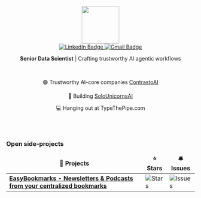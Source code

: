 <div id="header" align="center">
  <img src="https://media.giphy.com/media/UtEd87cLAH789bR5sk/giphy.gif" width="100"/>

  <div id="badges">
  <a href="https://www.linkedin.com/in/carlos-vecina/">
    <img src="https://img.shields.io/badge/LinkedIn-blue?style=for-the-badge&logo=linkedin&logoColor=white" alt="LinkedIn Badge"/>
  </a>
  <a href="mailto:carlosevecina@gmail.com">
    <img src="https://img.shields.io/badge/Gmail-D14836?style=for-the-badge&logo=gmail&logoColor=white" alt="Gmail Badge"/>
  </a>

    
  <b>Senior Data Scientist</b> | Crafting trustworthy AI agentic workflows
        
  <br>

 <nobr> 🟢 Trustworthy AI-core companies <a href="https://www.contrastoai.com">ContrastoAI</a>

 <nobr> 🦄 Building <a href="https://www.solounicorns.com">SoloUnicornsAI</a>
   
 <nobr> 💻 Hanging out at TypeThePipe.com
     
</div>  

</div>

<br>

<br>

<!--https://github.com/thmsgbrt/thmsgbrt/blob/master/README.md?plain=1-->
<h3>Open side-projects</h3>
 <table>
  <thead align="center">
    <tr border: none;>
      <td><b>🎁 Projects</b></td>
      <td><b>⭐ Stars</b></td>
      <!--<td><b>📚 Forks</b></td>-->
      <td><b>🛎 Issues</b></td>
      <!--<td><b>📬 Pull requests</b></td>-->
    </tr>
  </thead>
  <tbody>
    <tr>
      <td><a href="https://github.com/CarlosVecina/easy_bookmarks"><b> EasyBookmarks - Newsletters & Podcasts from your centralized bookmarks</b></a></td>
      <td><img alt="Stars" src="https://img.shields.io/github/stars/carlosvecina/easy_bookmarks?style=flat-square&labelColor=343b41"/></td>
      <!--<td><img alt="Forks" src="https://img.shields.io/github/forks/thmsgbrt/react-simple-pull-to-refresh?style=flat-square&labelColor=343b41"/></td>-->
      <td><img alt="Issues" src="https://img.shields.io/github/issues/carlosvecina/easy_bookmarks?style=flat-square&labelColor=343b41"/></td>
      <!--<td><img alt="Pull Requests" src="https://img.shields.io/github/issues-pr/thmsgbrt/react-simple-pull-to-refresh?style=flat-square&labelColor=343b41"/></td>-->
    </tr>

  </tbody>
</table>

